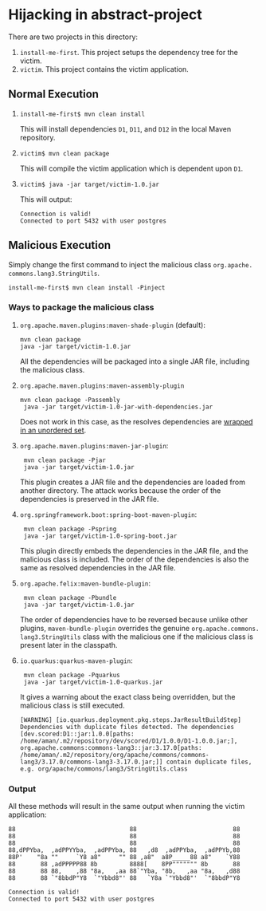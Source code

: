 # Hijacking in abstract-project

There are two projects in this directory:
1. `install-me-first`. This project setups the dependency tree for the victim.
2. `victim`. This project contains the victim application.

## Normal Execution

1. ```shell
   install-me-first$ mvn clean install
   ```
   This will install dependencies `D1`, `D11`, and `D12` in the local Maven repository.
2. ```shell
   victim$ mvn clean package
   ```
   This will compile the victim application which is dependent upon `D1`.
3. ```shell
   victim$ java -jar target/victim-1.0.jar
   ```
   This will output:
   ```text
   Connection is valid!
   Connected to port 5432 with user postgres
   ```

## Malicious Execution

Simply change the first command to inject the malicious class `org.apache.
commons.lang3.StringUtils`.
   ```shell
   install-me-first$ mvn clean install -Pinject
   ```
### Ways to package the malicious class

1. `org.apache.maven.plugins:maven-shade-plugin` (default):
   ```shell
   mvn clean package
   java -jar target/victim-1.0.jar
   ```
   All the dependencies will be packaged into a single JAR file, including the malicious class.
2. `org.apache.maven.plugins:maven-assembly-plugin`
   ```shell
   mvn clean package -Passembly
    java -jar target/victim-1.0-jar-with-dependencies.jar
   ```
   Does not work in this case, as the resolves dependencies are [wrapped in 
   an unordered set](https://github.com/apache/maven-assembly-plugin/blob/ada2cc1c9025f32edb7bfd7fe7e630e9719a71d3/src/main/java/org/apache/maven/plugins/assembly/artifact/DefaultDependencyResolver.java#L247).
3. `org.apache.maven.plugins:maven-jar-plugin`:
   ```shell
    mvn clean package -Pjar
    java -jar target/victim-1.0.jar
   ```
   This plugin creates a JAR file and the dependencies are loaded from 
   another directory.
   The attack works because the order of the dependencies is preserved in the JAR file.

4. `org.springframework.boot:spring-boot-maven-plugin`:
   ```shell
    mvn clean package -Pspring
    java -jar target/victim-1.0-spring-boot.jar
   ```
   This plugin directly embeds the dependencies in the JAR file, and the malicious class is included.
   The order of the dependencies is also the same as resolved dependencies in 
   the JAR file.

5. `org.apache.felix:maven-bundle-plugin`:
   ```shell
    mvn clean package -Pbundle
    java -jar target/victim-1.0.jar
   ```
   The order of dependencies have to be reversed because unlike other 
   plugins, `maven-bundle-plugin` overrides the genuine `org.apache.commons.
   lang3.StringUtils` class with the malicious one if the malicious class is 
   present later in the classpath.

6. `io.quarkus:quarkus-maven-plugin`:
   ```shell
    mvn clean package -Pquarkus
    java -jar target/victim-1.0-quarkus.jar
   ```
   It gives a warning about the exact class being overridden, but the malicious class is still executed.
   ```text
   [WARNING] [io.quarkus.deployment.pkg.steps.JarResultBuildStep] Dependencies with duplicate files detected. The dependencies [dev.scored:D1::jar:1.0.0[paths: /home/aman/.m2/repository/dev/scored/D1/1.0.0/D1-1.0.0.jar;], org.apache.commons:commons-lang3::jar:3.17.0[paths: /home/aman/.m2/repository/org/apache/commons/commons-lang3/3.17.0/commons-lang3-3.17.0.jar;]] contain duplicate files, e.g. org/apache/commons/lang3/StringUtils.class
   ```
### Output

All these methods will result in the same output when running the victim application:
```
88                                88                           88  
88                                88                           88  
88                                88                           88  
88,dPPYba,  ,adPPYYba,  ,adPPYba, 88   ,d8  ,adPPYba,  ,adPPYb,88  
88P'    "8a ""     `Y8 a8"     "" 88 ,a8"  a8P_____88 a8"    `Y88  
88       88 ,adPPPPP88 8b         8888[    8PP""""""" 8b       88  
88       88 88,    ,88 "8a,   ,aa 88`"Yba, "8b,   ,aa "8a,   ,d88  
88       88 `"8bbdP"Y8  `"Ybbd8"' 88   `Y8a `"Ybbd8"'  `"8bbdP"Y8  

Connection is valid!
Connected to port 5432 with user postgres
```